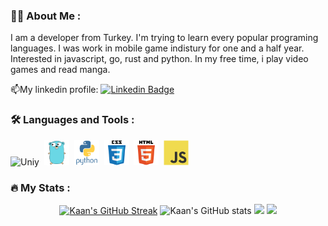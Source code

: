 
### :man_technologist: About Me :
I am a developer from Turkey. I'm trying to learn every popular programing languages. I was work in mobile game indistury for one and a half year. Interested in javascript, go, rust and python. In my free time, i play video games and read manga.

:mailbox:My linkedin profile: [![Linkedin Badge](https://img.shields.io/badge/-KaanAkgundogdu-blue?style=flat&logo=Linkedin&logoColor=white)](https://www.linkedin.com/in/kaanakgundogdu/)


### :hammer_and_wrench: Languages and Tools :
<div>
  <img src="https://yt3.ggpht.com/dBwhvX2iF121h0UWumMKi5_4cPclBTKIdIm3KM9KroRUcLWrLkppDf67dIDH-i_YrBAupazR=s900-c-k-c0x00ffffff-no-rj"  title="Uniy" alt="Uniy" width="40" height="40"/>&nbsp;
  <img src="https://github.com/devicons/devicon/blob/master/icons/go/go-original.svg"  title="Go" alt="go" width="40" height="40"/>&nbsp;
  <img src="https://github.com/devicons/devicon/blob/master/icons/python/python-original-wordmark.svg"  title="python" alt="python" width="40" height="40"/>&nbsp;
  <img src="https://github.com/devicons/devicon/blob/master/icons/css3/css3-original-wordmark.svg"  title="CSS3" alt="CSS" width="40" height="40"/>&nbsp;
  <img src="https://github.com/devicons/devicon/blob/master/icons/html5/html5-original-wordmark.svg"  title="html5" alt="html5" width="40" height="40"/>&nbsp;
  <img src="https://github.com/devicons/devicon/blob/master/icons/javascript/javascript-original.svg" title="JavaScript" alt="JavaScript" width="40" height="40"/>&nbsp;
  <!--<img src="https://github.com/devicons/devicon/blob/master/icons/c/c-line.svg"  title="C" alt="C" width="40" height="40"/>&nbsp;-->
  <!--<img src="https://github.com/devicons/devicon/blob/master/icons/csharp/csharp-line.svg"  title="CSharp" alt="CSharp" width="40" height="40"/>&nbsp; -->
  
</div>

### :fire: My Stats :

<div id="stats" align="center">
  
[![Kaan's GitHub Streak](http://github-readme-streak-stats.herokuapp.com?user=kaanakgundogdu&theme=dark&background=000000)](https://git.io/streak-stats)
![Kaan's GitHub stats](https://github-readme-stats.vercel.app/api?username=kaanakgundogdu&show_icons=true&theme=radical)
![](http://github-profile-summary-cards.vercel.app/api/cards/repos-per-language?username=kaanakgundogdu&theme=default)
![](http://github-profile-summary-cards.vercel.app/api/cards/most-commit-language?username=kaanakgundogdu&theme=default)

<!-- ![](https://github-profile-summary-cards.vercel.app/api/cards/profile-details?username=kaanakgundogdu&theme=vue) -->
<!-- ![Github stats](https://github-readme-stats.vercel.app/api?username=kaanakgundogdu&theme=highcontrast&show_icons=true&count_private=true) -->
<!-- [![trophy](https://github-profile-trophy.vercel.app/?username=kaanakgundogdu)](https://github.com/ryo-ma/github-profile-trophy)
   -->
   
</div>


